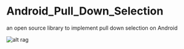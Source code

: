 Android_Pull_Down_Selection
===========================

an open source library to implement pull down selection on Android

![alt rag](https://raw.github.com/scottmeng/Android_Pull_Down_Selection/master/screen_shot.png)
